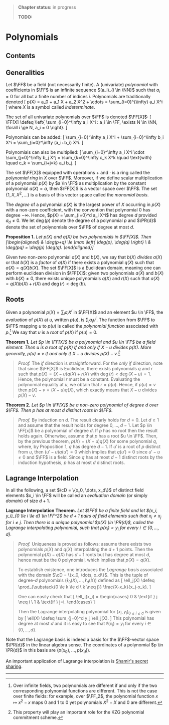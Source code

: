 > **Chapter status:** in progress
>
> **TODO:**

# Polynomials

## Contents

<!-- toc -->

## Generalities

Let $\FF$ be a field (not necessarily finite).
A (univariate) *polynomial* with coefficients in $\FF$ is an infinite sequence $(a_i)_{i \in \NN}$ such that $a_i=0$ for all but a finite number of indices $i$.
Polynomials are traditionally denoted
\[
 p(X) = a_0 + a_1 X + a_2 X^2 + \cdots = \sum_{i=0}^{\infty} a_i X^i
\]
where $X$ is a symbol called *indeterminate*.

The set of all univariate polynomials over $\FF$ is denoted $\FF[X]$:
\[
 \FF[X] \defeq \left\{ \sum_{i=0}^\infty a_i X^i : a_i \in \FF, \exists N \in \NN, \forall i \ge N, a_i = 0 \right\}.
\]

Polynomials can be added:
\[
 \sum_{i=0}^\infty a_i X^i + \sum_{i=0}^\infty b_i X^i = \sum_{i=0}^\infty (a_i+b_i) X^i.
\]

Polynomials can also be multiplied:
\[
 \sum_{i=0}^\infty a_i X^i \cdot \sum_{j=0}^\infty b_j X^j = \sum_{k=0}^\infty c_k X^k \quad \text{with} \quad c_k = \sum_{i+j=k} a_i b_j.
\]

The set $\FF[X]$ equipped with operations $+$ and $\cdot$ is a ring called the *polynomial ring* in $X$ over $\FF$.
Moreover, if we define scalar multiplication of a polynomial $p(X)$ by $a \in \FF$ as multiplication by the constant polynomial $a(X) = a$, then $\FF[X]$ is a vector space over $\FF$.
The set $\{1, X, X^2, \dots\}$ is a basis of this vector space called the *monomial basis*.

The *degree* of a polynomial $p(X)$ is the largest power of $X$ occurring in $p(X)$ with a non-zero coefficient, with the convention that polynomial $0$ has degree $-\infty$.
Hence, $p(X) = \sum_{i=0}^d a_i X^i$ has degree $d$ provided $a_d \neq 0$.
We let $\deg(p)$ denote the degree of a polynomial $p$ and $\PR{d}$ denote the set of polynomials over $\FF$ of degree at most $d$.

**Proposition 1.**
*Let $p(X)$ and $q(X)$ be two polynomials in $\FF[X]$.
Then
\[\begin{aligned}
 & \deg(p+q) \le \max \left\{ \deg(p), \deg(q) \right\} \\
 & \deg(pq) = \deg(p) \deg(q).
\end{aligned}\]*

Given two non-zero polynomial $a(X)$ and $b(X)$, we say that $b(X)$ *divides* $a(X)$ or that $b(X)$ is a *factor* of $a(X)$ if there exists a polynomial $q(X)$ such that $a(X)=q(X)b(X)$.
The set $\FF[X]$ is a Euclidean domain, meaning one can perform euclidean division in $\FF[X]$: given two polynomials $a(X)$ and $b(X)$ with $b(X) \neq 0$, there exists unique polynomials $q(X)$ and $r(X)$ such that $a(X) = q(X) b(X) + r(X)$ and $\deg(r) < \deg(b)$.


## Roots

Given a polynomial $p(X) = \sum_i a_i X^i$ in $\FF[X]$ and an element $u \in \FF$, the *evaluation* of $p(X)$ at $u$, written $p(u)$, is $\sum_i a_i u^i$.
The function from $\FF$ to $\FF$ mapping $u$ to $p(u)$ is called the *polynomial function* associated with $p$.[^func]
We say that $u$ is a *root* of $p(X)$ if $p(u) = 0$.

**Theorem 1.**
*Let $p \in \FF[X]$ be a polynomial and $u \in \FF$ be a field element.
Then $u$ is a root of $p(X)$ if and only if $X-u$ divides $p(X)$.
More generally, $p(u) = v$ if and only if $X-u$ divides $p(X)-v$.[^kzg]*

> *Proof.*
> The *if* direction is straightforward.
> For the *only if* direction, note that since $\FF[X]$ is Euclidean, there exists polynomials $q$ and $r$ such that $p(X) = (X-u) q(X) + r(X)$ with $\deg(r) < \deg(X-u) =1$.
> Hence, the polynomial $r$ must be a constant.
> Evaluating the polynomial equality at $u$, we obtain that $r = p(u)$.
> Hence, if $p(u) = v$ then $p(X)-v = (X-u)q(X)$, which exactly means that $X-u$ divides $p(X)-v$.

**Theorem 2.**
*Let $p \in \FF[X]$ be a non-zero polynomial of degree $d$ over $\FF$.
Then $p$ has at most $d$ distinct roots in $\FF$.*

> *Proof.*
> By induction on $d$.
> The result clearly holds for $d=0$.
> Let $d \ge 1$ and assume that the result holds for degree $0, \dots, d-1$.
> Let $p \in \FF[x]$ be a polynomial of degree $d$.
> If $p$ has no root then the result holds again.
> Otherwise, assume that $p$ has a root $u \in \FF$.
> Then, by the previous theorem, $p(X) = (X-u) q(X)$ for some polynomial $q$, where, by Proposition 1, $q$ has degree $d-1$.
> If $u'$ is a root of $p$ distinct from $u$, then $(u'-u) q(u') = 0$ which implies that $q(u') = 0$ since $u'-u \neq 0$ and $\FF$ is a field.
> Since $q$ has at most $d-1$ distinct roots by the induction hypothesis, $p$ has at most $d$ distinct roots.

## Lagrange Interpolation

In all the following, a set $\cD = \{x_0, \dots, x_d\}$ of distinct field elements $x_i \in \FF$ will be called an *evaluation domain* (or simply *domain*) of size $d+1$.

**Lagrange Interpolation Theorem.**
*Let $\FF$ be a finite field and let $(x_i, y_i)_{0 \le i \le d} \in \FF^2$ be $d+1$ pairs of field elements such that $x_i \neq x_j$ for $i \neq j$.
Then there is a unique polynomial $p(X) \in \PR{d}$, called the Lagrange interpolating polynomial, such that $p(x_i) = y_i$ for every $i \in \{0, \dots, d\}$.*

> *Proof.*
> Uniqueness is proved as follows: assume there exists two polynomials $p(X)$ and $q(X)$ interpolating the $d+1$ points.
> Then the polynomial $p(X)-q(X)$ has $d+1$ roots but has degree at most $d$, hence must be the 0 polynomial, which implies that $p(X) = q(X)$.
>
> To establish existence, one introduces the *Lagrange basis* associated with the domain $\cD = \{x_0, \dots, x_d\}$.
> This is the tuple of degree-$d$ polynomials $(\ell_0(X), \dots, \ell_d(X))$ defined as
> \[
   \ell_j(X) \defeq \prod_{\substack{0 \le k \le d \\ k \neq j}} \frac{X-x_k}{x_j-x_k}.
  \]
>
> One can easily check that
> \[
   \ell_j(x_i) =
   \begin{cases}
    0 & \text{if } j \neq i \\
    1 & \text{if } j=i.
   \end{cases}
  \]
>
> Then the Lagrange interpolating polynomial for $(x_i, y_i)_{0 \le i \le d}$ is given by
> \[
   \ell(X) \defeq \sum_{j=0}^d y_j \ell_j(X).
  \]
> This polynomial has degree at most $d$ and it is easy to see that $\ell(x_i) = y_i$ for every $i \in \{0,\dots,d\}$.

Note that the Lagrange basis is indeed a basis for the $\FF$-vector space $\PR{d}$ in the linear algebra sense.
The coordinates of a polynomial $p \in \PR{d}$ in this basis are $(p(x_0), \dots, p(x_d))$.

An important application of Lagrange interpolation is [Shamir's secret sharing](https://en.wikipedia.org/wiki/Shamir%27s_secret_sharing).

----

[^func]: Over infinite fields, two polynomials are different if and only if the two corresponding polynomial functions are different.
This is not the case over finite fields: for example, over $\FF_2$, the polynomial function $x \mapsto x^2-x$ maps $0$ and $1$ to $0$ yet polynomials $X^2-X$ and $0$ are different.

[^kzg]: This property will play an important role for the KZG polynomial commitment scheme.
